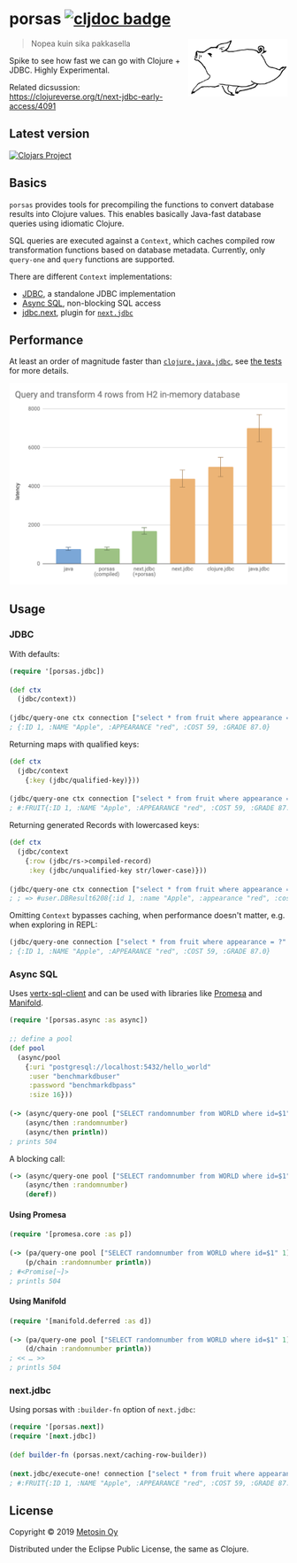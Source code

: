 # porsas [![cljdoc badge](https://cljdoc.xyz/badge/metosin/porsas)](https://cljdoc.xyz/jump/release/metosin/porsas)

<img src="./docs/images/logo.png" width=180 align="right"/>

> Nopea kuin sika pakkasella

Spike to see how fast we can go with Clojure + JDBC. Highly Experimental.

Related dicsussion: https://clojureverse.org/t/next-jdbc-early-access/4091

## Latest version

[![Clojars Project](http://clojars.org/metosin/porsas/latest-version.svg)](http://clojars.org/metosin/porsas)

## Basics

`porsas` provides tools for precompiling the functions to convert database results into Clojure values. This enables basically Java-fast database queries using idiomatic Clojure.

SQL queries are executed against a `Context`, which caches compiled row transformation functions based on database metadata. Currently, only `query-one` and `query` functions are supported.

There are different `Context` implementations:

* [JDBC](#JDBC), a standalone JDBC implementation
* [Async SQL](#AsyncSQL), non-blocking SQL access
* [jdbc.next](#), plugin for [`next.jdbc`](https://github.com/seancorfield/next-jdbc)

## Performance

At least an order of magnitude faster than [`clojure.java.jdbc`](https://github.com/clojure/java.jdbc), see [the tests](https://github.com/metosin/porsas/blob/master/test/porsas/core_test.clj) for more details.

<img src="./docs/images/porsas.png"/>

## Usage

### JDBC

With defaults:

```clj
(require '[porsas.jdbc])

(def ctx 
  (jdbc/context))

(jdbc/query-one ctx connection ["select * from fruit where appearance = ?" "red"])
; {:ID 1, :NAME "Apple", :APPEARANCE "red", :COST 59, :GRADE 87.0}
```

Returning maps with qualified keys:

```clj
(def ctx
  (jdbc/context
    {:key (jdbc/qualified-key)}))

(jdbc/query-one ctx connection ["select * from fruit where appearance = ?" "red"])
; #:FRUIT{:ID 1, :NAME "Apple", :APPEARANCE "red", :COST 59, :GRADE 87.0}
```

Returning generated Records with lowercased keys:

```clj
(def ctx
  (jdbc/context
    {:row (jdbc/rs->compiled-record)
     :key (jdbc/unqualified-key str/lower-case)}))

(jdbc/query-one ctx connection ["select * from fruit where appearance = ?" "red"])
; ; => #user.DBResult6208{:id 1, :name "Apple", :appearance "red", :cost 59, :grade 87.0}
```

Omitting `Context` bypasses caching, when performance doesn't matter, e.g. when exploring in REPL:

```clj
(jdbc/query-one connection ["select * from fruit where appearance = ?" "red"])
; {:ID 1, :NAME "Apple", :APPEARANCE "red", :COST 59, :GRADE 87.0}
```

### Async SQL

Uses [vertx-sql-client](https://github.com/eclipse-vertx/vertx-sql-client) and can be used with libraries like [Promesa](https://github.com/funcool/promesa) and [Manifold](https://github.com/ztellman/manifold).

```clj
(require '[porsas.async :as async])

;; define a pool
(def pool
  (async/pool
    {:uri "postgresql://localhost:5432/hello_world"
     :user "benchmarkdbuser"
     :password "benchmarkdbpass"
     :size 16}))

(-> (async/query-one pool ["SELECT randomnumber from WORLD where id=$1" 1])
    (async/then :randomnumber)
    (async/then println))
; prints 504
```

A blocking call:

```clj
(-> (async/query-one pool ["SELECT randomnumber from WORLD where id=$1" 1])
    (async/then :randomnumber)
    (deref))
```

#### Using Promesa

```clj
(require '[promesa.core :as p])

(-> (pa/query-one pool ["SELECT randomnumber from WORLD where id=$1" 1])
    (p/chain :randomnumber println))
; #<Promise[~]>
; printls 504
```

#### Using Manifold

```clj
(require '[manifold.deferred :as d])

(-> (pa/query-one pool ["SELECT randomnumber from WORLD where id=$1" 1])
    (d/chain :randomnumber println))
; << … >>
; printls 504
```

### next.jdbc

Using porsas with `:builder-fn` option of `next.jdbc`:

```clj
(require '[porsas.next])
(require '[next.jdbc])

(def builder-fn (porsas.next/caching-row-builder))

(next.jdbc/execute-one! connection ["select * from fruit where appearance = ?" "red"] {:builder-fn builder-fn})
; #:FRUIT{:ID 1, :NAME "Apple", :APPEARANCE "red", :COST 59, :GRADE 87.0}
```

## License

Copyright © 2019 [Metosin Oy](http://www.metosin.fi)

Distributed under the Eclipse Public License, the same as Clojure.

